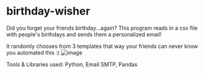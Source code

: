 # birthday-wisher
Did you forget your friends birthday...again?
This program reads in a csv file with people's birthdays and sends them a personalized email!


It randomly chooses from 3 templates that way your friends can never know you automated this :)
![image](https://github.com/user-attachments/assets/8f0d9532-7704-47af-8b8e-dec78582e6a0)



Tools & Libraries used: Python, Email SMTP, Pandas
